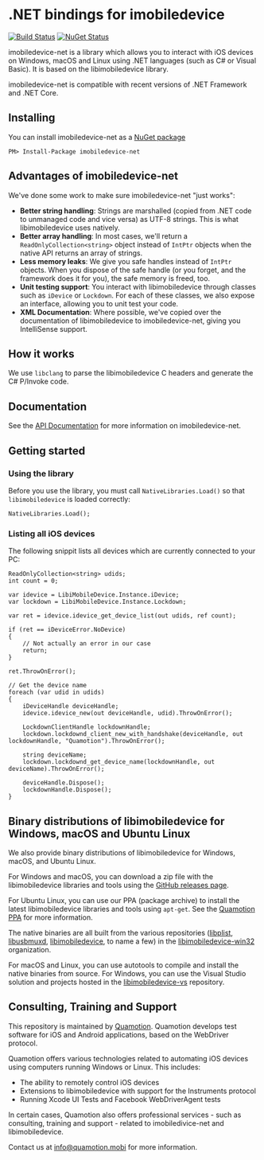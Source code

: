 # .NET bindings for imobiledevice
[![Build Status](https://dev.azure.com/libimobiledevice-win32/imobiledevice-net/_apis/build/status/libimobiledevice-win32.imobiledevice-net?branchName=master)](https://dev.azure.com/libimobiledevice-win32/imobiledevice-net/_build/latest?definitionId=1&branchName=master) [![NuGet Status](http://img.shields.io/nuget/v/imobiledevice-net.svg?style=flat)](https://www.nuget.org/packages/imobiledevice-net/)

imobiledevice-net is a library which allows you to interact with iOS devices on Windows, macOS and Linux using .NET
languages (such as C# or Visual Basic). It is based on the libimobiledevice library.

imobiledevice-net is compatible with recent versions of .NET Framework and .NET Core.

## Installing
You can install imobiledevice-net as a [NuGet package](https://www.nuget.org/packages/imobiledevice-net)

```
PM> Install-Package imobiledevice-net
```

## Advantages of imobiledevice-net
We've done some work to make sure imobiledevice-net "just works":
- __Better string handling__: Strings are marshalled (copied from .NET code to unmanaged code and vice versa) as UTF-8 strings. This is what libimobiledevice uses natively.
- __Better array handling__: In most cases, we'll return a `ReadOnlyCollection<string>` object instead of `IntPtr` objects when the native API returns an array of strings.
- __Less memory leaks__: We give you safe handles instead of `IntPtr` objects. When you dispose of the safe handle (or you forget, and the framework does it for you), the safe memory is freed, too.
- __Unit testing support__: You interact with libimobiledevice through classes such as `iDevice` or `Lockdown`. For each of these classes, we also expose an interface, allowing you to unit test your code.
- __XML Documentation__: Where possible, we've copied over the documentation of libimobiledevice to imobiledevice-net, giving you IntelliSense support.

## How it works
We use `libclang` to parse the libimobiledevice C headers and generate the C# P/Invoke code.

## Documentation
See the [API Documentation](https://libimobiledevice-win32.github.io/imobiledevice-net/index.html) for more information on imobiledevice-net.

## Getting started

### Using the library
Before you use the library, you must call `NativeLibraries.Load()` so that `libimobiledevice` is loaded correctly:
```
NativeLibraries.Load();
```

### Listing all iOS devices
The following snippit lists all devices which are currently connected to your PC:

```
ReadOnlyCollection<string> udids;
int count = 0;

var idevice = LibiMobileDevice.Instance.iDevice;
var lockdown = LibiMobileDevice.Instance.Lockdown;

var ret = idevice.idevice_get_device_list(out udids, ref count);

if (ret == iDeviceError.NoDevice)
{
    // Not actually an error in our case
    return;
}

ret.ThrowOnError();

// Get the device name
foreach (var udid in udids)
{
    iDeviceHandle deviceHandle;
    idevice.idevice_new(out deviceHandle, udid).ThrowOnError();

    LockdownClientHandle lockdownHandle;
    lockdown.lockdownd_client_new_with_handshake(deviceHandle, out lockdownHandle, "Quamotion").ThrowOnError();

    string deviceName;
    lockdown.lockdownd_get_device_name(lockdownHandle, out deviceName).ThrowOnError();

    deviceHandle.Dispose();
    lockdownHandle.Dispose();
}
```

## Binary distributions of libimobiledevice for Windows, macOS and Ubuntu Linux

We also provide binary distributions of libimobiledevice for Windows, macOS, and Ubuntu Linux.

For Windows and macOS, you can download a zip file with the libimobiledevice libraries and tools using the
[GitHub releases page](https://github.com/libimobiledevice-win32/imobiledevice-net/releases).

For Ubuntu Linux, you can use our PPA (package archive) to install the latest libimobiledevice libraries and tools using `apt-get`.
See the [Quamotion PPA](https://launchpad.net/~quamotion/+archive/ubuntu/ppa) for more information.

The native binaries are all built from the various repositories ([libplist](https://github.com/libimobiledevice-win32/libplist),
[libusbmuxd](https://github.com/libimobiledevice-win32/libusbmuxd), [libimobiledevice](https://github.com/libimobiledevice-win32/libimobiledevice),
to name a few) in the [libimobiledevice-win32](https://github.com/libimobiledevice-win32) organization.

For macOS and Linux, you can use autotools to compile and install the native binaries from source.
For Windows, you can use the Visual Studio solution and projects hosted in the [libimobiledevice-vs](https://github.com/libimobiledevice-win32/libimobiledevice-vs)
repository.

## Consulting, Training and Support
This repository is maintained by [Quamotion](http://quamotion.mobi). Quamotion develops test software for iOS and 
Android applications, based on the WebDriver protocol.

Quamotion offers various technologies related to automating iOS devices using computers running Windows or Linux.
This includes:
* The ability to remotely control iOS devices
* Extensions to libimobiledevice with support for the Instruments protocol
* Running Xcode UI Tests and Facebook WebDriverAgent tests

In certain cases, Quamotion also offers professional services - such as consulting, training and support - related
to imobiledivice-net and libimobiledevice.

Contact us at [info@quamotion.mobi](mailto:info@quamotion.mobi) for more information.
